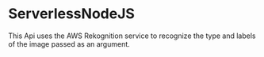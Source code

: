 # ServerlessNodeJS

This Api uses the AWS Rekognition service to recognize the type and labels of the image passed as an argument. 
